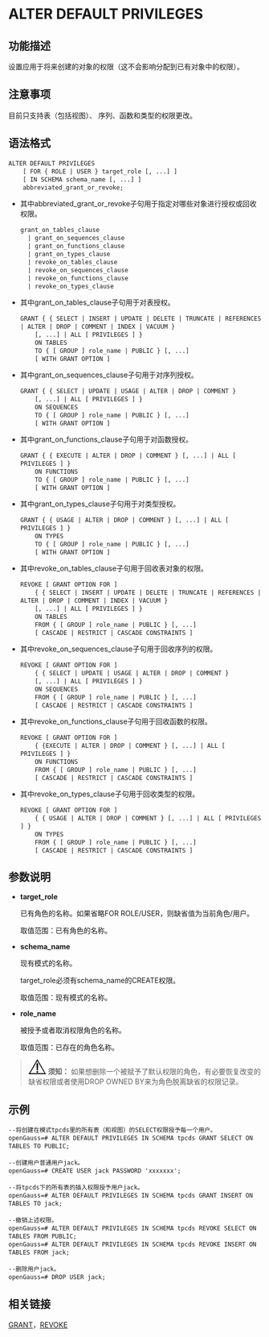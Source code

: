 # ALTER DEFAULT PRIVILEGES<a name="ZH-CN_TOPIC_0289900961"></a>

## 功能描述<a name="zh-cn_topic_0283136687_zh-cn_topic_0237122057_zh-cn_topic_0059778935_sb6d50f1fe847446bb5943799163d59fb"></a>

设置应用于将来创建的对象的权限（这不会影响分配到已有对象中的权限）。

## 注意事项<a name="zh-cn_topic_0283136687_zh-cn_topic_0237122057_zh-cn_topic_0059778935_s4737e0edf6af464282c48f14a9d9c0f4"></a>

目前只支持表（包括视图）、 序列、函数和类型的权限更改。

## 语法格式<a name="zh-cn_topic_0283136687_zh-cn_topic_0237122057_zh-cn_topic_0059778935_s760a84be01534119a13af50d2ff535aa"></a>

```
ALTER DEFAULT PRIVILEGES
    [ FOR { ROLE | USER } target_role [, ...] ]
    [ IN SCHEMA schema_name [, ...] ]
    abbreviated_grant_or_revoke;
```

-   其中abbreviated\_grant\_or\_revoke子句用于指定对哪些对象进行授权或回收权限。

    ```
    grant_on_tables_clause
      | grant_on_sequences_clause
      | grant_on_functions_clause
      | grant_on_types_clause
      | revoke_on_tables_clause
      | revoke_on_sequences_clause
      | revoke_on_functions_clause
      | revoke_on_types_clause
    ```


-   其中grant\_on\_tables\_clause子句用于对表授权。

    ```
    GRANT { { SELECT | INSERT | UPDATE | DELETE | TRUNCATE | REFERENCES | ALTER | DROP | COMMENT | INDEX | VACUUM } 
        [, ...] | ALL [ PRIVILEGES ] }
        ON TABLES 
        TO { [ GROUP ] role_name | PUBLIC } [, ...]
        [ WITH GRANT OPTION ]
    ```

-   其中grant\_on\_sequences\_clause子句用于对序列授权。

    ```
    GRANT { { SELECT | UPDATE | USAGE | ALTER | DROP | COMMENT } 
        [, ...] | ALL [ PRIVILEGES ] }
        ON SEQUENCES 
        TO { [ GROUP ] role_name | PUBLIC } [, ...]
        [ WITH GRANT OPTION ]
    ```

-   其中grant\_on\_functions\_clause子句用于对函数授权。

    ```
    GRANT { { EXECUTE | ALTER | DROP | COMMENT } [, ...] | ALL [ PRIVILEGES ] }
        ON FUNCTIONS 
        TO { [ GROUP ] role_name | PUBLIC } [, ...]
        [ WITH GRANT OPTION ]
    ```

-   其中grant\_on\_types\_clause子句用于对类型授权。

    ```
    GRANT { { USAGE | ALTER | DROP | COMMENT } [, ...] | ALL [ PRIVILEGES ] }
        ON TYPES 
        TO { [ GROUP ] role_name | PUBLIC } [, ...]
        [ WITH GRANT OPTION ]
    ```

-   其中revoke\_on\_tables\_clause子句用于回收表对象的权限。

    ```
    REVOKE [ GRANT OPTION FOR ]
        { { SELECT | INSERT | UPDATE | DELETE | TRUNCATE | REFERENCES | ALTER | DROP | COMMENT | INDEX | VACUUM } 
        [, ...] | ALL [ PRIVILEGES ] }
        ON TABLES 
        FROM { [ GROUP ] role_name | PUBLIC } [, ...]
        [ CASCADE | RESTRICT | CASCADE CONSTRAINTS ]
    ```

-   其中revoke\_on\_sequences\_clause子句用于回收序列的权限。

    ```
    REVOKE [ GRANT OPTION FOR ]
        { { SELECT | UPDATE | USAGE | ALTER | DROP | COMMENT } 
        [, ...] | ALL [ PRIVILEGES ] }
        ON SEQUENCES
        FROM { [ GROUP ] role_name | PUBLIC } [, ...]
        [ CASCADE | RESTRICT | CASCADE CONSTRAINTS ]
    ```

-   其中revoke\_on\_functions\_clause子句用于回收函数的权限。

    ```
    REVOKE [ GRANT OPTION FOR ]
        { {EXECUTE | ALTER | DROP | COMMENT } [, ...] | ALL [ PRIVILEGES ] }
        ON FUNCTIONS 
        FROM { [ GROUP ] role_name | PUBLIC } [, ...]
        [ CASCADE | RESTRICT | CASCADE CONSTRAINTS ]
    ```

-   其中revoke\_on\_types\_clause子句用于回收类型的权限。

    ```
    REVOKE [ GRANT OPTION FOR ]
        { { USAGE | ALTER | DROP | COMMENT } [, ...] | ALL [ PRIVILEGES ] }
        ON TYPES 
        FROM { [ GROUP ] role_name | PUBLIC } [, ...]
        [ CASCADE | RESTRICT | CASCADE CONSTRAINTS ]
    ```


## 参数说明<a name="zh-cn_topic_0283136687_zh-cn_topic_0237122057_zh-cn_topic_0059778935_sb713f37e7b9a40ad936d0bbba0449eb1"></a>

-   **target\_role**

    已有角色的名称。如果省略FOR ROLE/USER，则缺省值为当前角色/用户。

    取值范围：已有角色的名称。

-   **schema\_name**

    现有模式的名称。

    target\_role必须有schema\_name的CREATE权限。

    取值范围：现有模式的名称。

-   **role\_name**

    被授予或者取消权限角色的名称。

    取值范围：已存在的角色名称。


>![](public_sys-resources/icon-notice.gif) **须知：** 
>如果想删除一个被赋予了默认权限的角色，有必要恢复改变的缺省权限或者使用DROP OWNED BY来为角色脱离缺省的权限记录。

## 示例<a name="zh-cn_topic_0283136687_zh-cn_topic_0237122057_zh-cn_topic_0059778935_s64b82734f0054e559da974687a61e6bf"></a>

```
--将创建在模式tpcds里的所有表（和视图）的SELECT权限授予每一个用户。
openGauss=# ALTER DEFAULT PRIVILEGES IN SCHEMA tpcds GRANT SELECT ON TABLES TO PUBLIC;

--创建用户普通用户jack。
openGauss=# CREATE USER jack PASSWORD 'xxxxxxx';

--将tpcds下的所有表的插入权限授予用户jack。
openGauss=# ALTER DEFAULT PRIVILEGES IN SCHEMA tpcds GRANT INSERT ON TABLES TO jack;

--撤销上述权限。
openGauss=# ALTER DEFAULT PRIVILEGES IN SCHEMA tpcds REVOKE SELECT ON TABLES FROM PUBLIC; 
openGauss=# ALTER DEFAULT PRIVILEGES IN SCHEMA tpcds REVOKE INSERT ON TABLES FROM jack;

--删除用户jack。
openGauss=# DROP USER jack;
```

## 相关链接<a name="zh-cn_topic_0283136687_zh-cn_topic_0237122057_zh-cn_topic_0059778935_s802a1dc228084944b989677194792353"></a>

[GRANT](GRANT.md)，[REVOKE](REVOKE.md)

